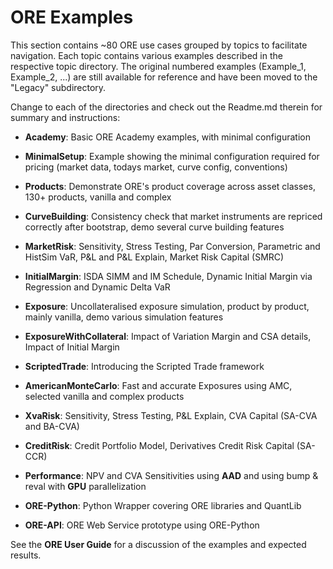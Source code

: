 # ORE Examples

This section contains ~80 ORE use cases grouped by topics to facilitate navigation.
Each topic contains various examples described in the respective topic directory.
The original numbered examples (Example_1, Example_2, ...) are still available for
reference and have been moved to the "Legacy" subdirectory.


Change to each of the directories and check out the Readme.md therein for summary
and instructions:

- **Academy**: Basic ORE Academy examples, with minimal configuration

- **MinimalSetup**: Example showing the minimal configuration required
  for pricing (market data, todays market, curve config, conventions)

- **Products**: Demonstrate ORE's product coverage across asset classes,
  130+ products, vanilla and complex

- **CurveBuilding**: Consistency check that market instruments are repriced correctly
  after bootstrap, demo several curve building features

- **MarketRisk**: Sensitivity, Stress Testing, Par Conversion, Parametric and HistSim VaR,
  P&L and P&L Explain, Market Risk Capital (SMRC) 

- **InitialMargin**: ISDA SIMM and IM Schedule, Dynamic Initial Margin via Regression
  and Dynamic Delta VaR

- **Exposure**: Uncollateralised exposure simulation, product by product, mainly vanilla,
  demo various simulation features

- **ExposureWithCollateral**: Impact of Variation Margin and CSA details,
  Impact of Initial Margin

- **ScriptedTrade**: Introducing the Scripted Trade framework

- **AmericanMonteCarlo**: Fast and accurate Exposures using AMC,
  selected vanilla and complex products 

- **XvaRisk**: Sensitivity, Stress Testing, P&L Explain,
  CVA Capital (SA-CVA and BA-CVA)

- **CreditRisk**: Credit Portfolio Model, Derivatives Credit Risk Capital (SA-CCR)

- **Performance**: NPV and CVA Sensitivities using **AAD**
  and using bump & reval with **GPU** parallelization

- **ORE-Python**: Python Wrapper covering ORE libraries and QuantLib

- **ORE-API**: ORE Web Service prototype using ORE-Python 


See the **ORE User Guide** for a discussion of the examples and expected results.